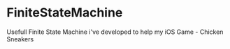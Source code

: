 # FiniteStateMachine

Usefull Finite State Machine i've developed to help my iOS Game - Chicken Sneakers
